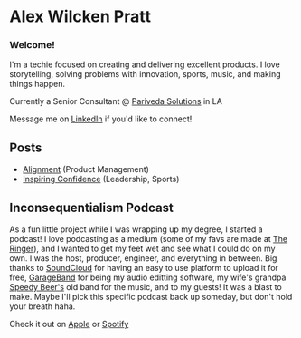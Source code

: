 # Alex Wilcken Pratt

### Welcome!

I'm a techie focused on creating and delivering excellent products. I love storytelling, solving problems with innovation, sports, music, and making things happen.

Currently a Senior Consultant @ [Pariveda Solutions](https://www.parivedasolutions.com) in LA

Message me on [LinkedIn](https://www.linkedin.com/in/alexwilckenpratt) if you'd like to connect!


## Posts

- [Alignment](/posts/alignment.md) (Product Management)
- [Inspiring Confidence](/posts/inspiring-confidence.md) (Leadership, Sports)



## Inconsequentialism Podcast

As a fun little project while I was wrapping up my degree, I started a podcast! I love podcasting as a medium (some of my favs are made at [The Ringer](https://www.theringer.com)), and I wanted to get my feet wet and see what I could do on my own. I was the host, producer, engineer, and everything in between. Big thanks to [SoundCloud](https://soundcloud.com) for having an easy to use platform to upload it for free, [GarageBand](https://www.apple.com/mac/garageband/) for being my audio editting software, my wife's grandpa [Speedy Beer's](https://speedybeers.com) old band for the music, and to my guests! It was a blast to make. Maybe I'll pick this specific podcast back up someday, but don't hold your breath haha. 

Check it out on [Apple](https://itunes.apple.com/us/podcast/inconsequentialism/id1458046001) or [Spotify](https://open.spotify.com/show/5sMtj2KdImvKo3gnjltAx8?si=kKELPlnrQ-qnTmPiYB7sRw)

